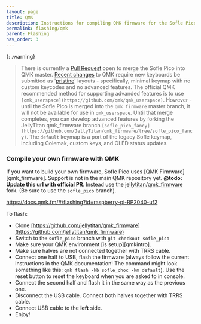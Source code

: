 ```yaml
---
layout: page
title: QMK
description: Instructions for compiling QMK firmware for the Sofle Pico
permalink: flashing/qmk
parent: Flashing
nav_order: 3
---
```

{: .warning}
> There is currently a [Pull Request](https://github.com/qmk/qmk_firmware/pull/23338) open to merge the Sofle Pico into QMK master. [Recent changes](https://github.com/qmk/qmk_firmware/issues/22724) to QMK require new keyboards be submitted as '[pristine](https://docs.qmk.fm/#/pr_checklist)' layouts - specifically, minimal keymap with no custom keycodes and no advanced features. The official QMK recommended method for supporting advanded features is to use `[qmk_userspace](https://github.com/qmk/qmk_userspace)`. However - until the Sofle Pico is merged into the `qmk_firmware` master branch, it will not be available for use in `qmk_userspace`. Until that merge completes, you can develop advanced features by forking the JellyTitan qmk_firmware branch `[sofle_pico_fancy](https://github.com/JellyTitan/qmk_firmware/tree/sofle_pico_fancy)`. The `default` keymap is a port of the legacy Sofle keymap, including Colemak, custom keys, and OLED status updates. 

### Compile your own firmware with QMK
If you want to build your own firmware, Sofle Pico uses [QMK Firmware][qmk_firmware]. Support is not in the main QMK repository yet. **@todo: Update this url with official PR**. Instead use the [jellytitan/qmk_firmware](https://github.com/JellyTitan/qmk_firmware/tree/sofle_pico) fork. (Be sure to use the `sofle_pico` branch).

https://docs.qmk.fm/#/flashing?id=raspberry-pi-RP2040-uf2

To flash:
- Clone [https://github.com/jellytitan/qmk_firmware](https://github.com/jellytitan/qmk_firmware)
- Switch to the `sofle_pico` branch with `git checkout sofle_pico`
- Make sure your QMK environment [is setup][qmkintro].
- Make sure halves are not connected together with TRRS cable.
- Connect one half to USB, flash the firmware (always follow the current instructions in the QMK documentation! The command might look something like this: `qmk flash -kb sofle_choc -km default`). Use the reset button to reset the keyboard when you are asked to in console. 
- Connect the second half and flash it in the same way as the previous one.
- Disconnect the USB cable. Connect both halves together with TRRS cable.
- Connect USB cable to the **left** side.
- Enjoy!